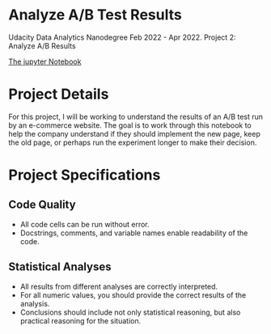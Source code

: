 # Analyze A/B Test Results

Udacity Data Analytics Nanodegree Feb 2022 - Apr 2022. Project 2: Analyze A/B Results 

[The jupyter Notebook](http://htmlpreview.github.io/?https://github.com/latinacode/Analyze-A-B-Results/blob/master/Analyze_ab_test_results_notebook.html)

# Project Details
For this project, I will be working to understand the results of an A/B test run by an e-commerce website. The goal is to work through this notebook to help the company understand if they should implement the new page, keep the old page, or perhaps run the experiment longer to make their decision. 

# Project Specifications
## Code Quality 
- All code cells can be run without error.
- Docstrings, comments, and variable names enable readability of the code.

## Statistical Analyses
- All results from different analyses are correctly interpreted.
- For all numeric values, you should provide the correct results of the analysis.
- Conclusions should include not only statistical reasoning, but also practical reasoning for the situation.